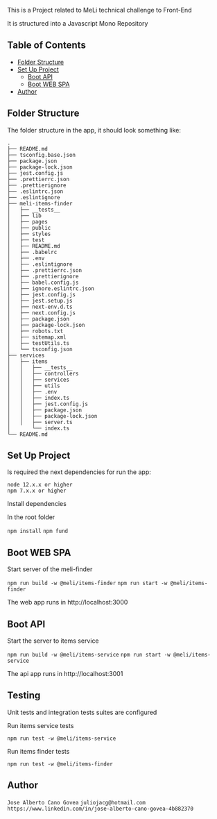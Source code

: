 This is a Project related to MeLi technical challenge to Front-End 

It is structured into a Javascript Mono Repository

## Table of Contents

- [Folder Structure](#folder-structure)
- [Set Up Project](#dependencies)
    - [Boot API](#boot-api)
    - [Boot WEB SPA](#boot-web-spa)
- [Author](#author)


## Folder Structure

The folder structure in the app, it should look something like:

```
.
├── README.md
├── tsconfig.base.json
├── package.json
├── package-lock.json
├── jest.config.js
├── .prettierrc.json
├── .prettierignore
├── .eslintrc.json
├── .eslintignore
├── meli-items-finder
│   ├── __tests__
│   ├── lib
│   ├── pages
│   ├── public
│   ├── styles
│   ├── test
│   ├── README.md
│   ├── .babelrc
│   ├── .env
│   ├── .eslintignore
│   ├── .prettierrc.json
│   ├── .prettierignore
│   ├── babel.config.js
│   ├── ignore.eslintrc.json
│   ├── jest.config.js
│   ├── jest.setup.js
│   ├── next-env.d.ts
│   ├── next.config.js
│   ├── package.json
│   ├── package-lock.json
│   ├── robots.txt
│   ├── sitemap.xml
│   ├── testUtils.ts
│   └── tsconfig.json
├── services
│   ├── items
│   │   ├── __tests__
│   │   ├── controllers
│   │   ├── services
│   │   ├── utils
│   │   ├── .env
│   │   ├── index.ts
│   │   ├── jest.config.js
│   │   ├── package.json
│   │   ├── package-lock.json
│   │   ├── server.ts
│       └── index.ts
└── README.md
```

## Set Up Project

Is required the next dependencies for run the app:

    node 12.x.x or higher
    npm 7.x.x or higher

Install dependencies

In the root folder
    
`npm install`
`npm fund`

## Boot WEB SPA        

Start server of the meli-finder

`npm run build -w @meli/items-finder`
`npm run start -w @meli/items-finder`

The web app runs in http://localhost:3000

## Boot API
Start the server to items service

`npm run build -w @meli/items-service`
`npm run start -w @meli/items-service`

The api app runs in http://localhost:3001

## Testing

Unit tests and integration tests suites are configured

Run items service tests

`npm run test -w @meli/items-service`

Run items finder tests

`npm run test -w @meli/items-finder`

## Author

`Jose Alberto Cano Govea`
`juliojacg@hotmail.com`
`https://www.linkedin.com/in/jose-alberto-cano-govea-4b882370`